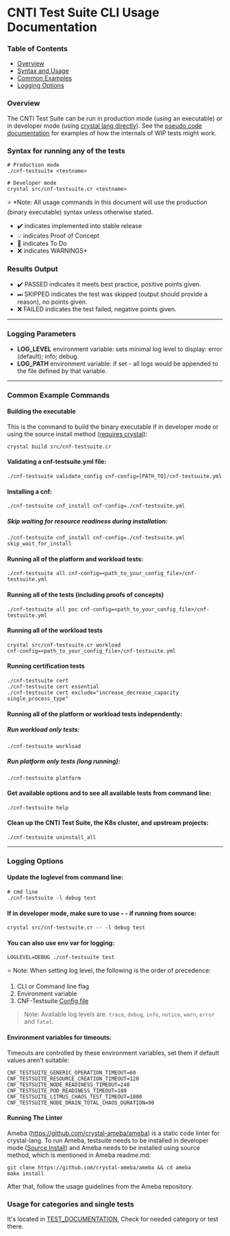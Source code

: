 # CNTI Test Suite CLI Usage Documentation

### Table of Contents

- [Overview](USAGE.md#overview)
- [Syntax and Usage](USAGE.md#syntax-for-running-any-of-the-tests)
- [Common Examples](USAGE.md#common-example-commands)
- [Logging Options](USAGE.md#logging-options)

### Overview

The CNTI Test Suite can be run in production mode (using an executable) or in developer mode (using [crystal lang directly](INSTALL.md#source-install)). See the [pseudo code documentation](PSEUDO-CODE.md) for examples of how the internals of WIP tests might work.

### Syntax for running any of the tests

```
# Production mode
./cnf-testsuite <testname>

# Developer mode
crystal src/cnf-testsuite.cr <testname>
```

:star: \*Note: All usage commands in this document will use the production (binary executable) syntax unless otherwise stated.

- :heavy_check_mark: indicates implemented into stable release
- :bulb: indicates Proof of Concept
- :memo: indicates To Do
- :x: indicates WARNINGS\*

### Results Output

- :heavy_check_mark: PASSED indicates it meets best practice, positive points given.
- ⏭ SKIPPED indicates the test was skipped (output should provide a reason), no points given.
- :x: FAILED indicates the test failed, negative points given.

---

### Logging Parameters

- **LOG_LEVEL** environment variable: sets minimal log level to display: error (default); info; debug.
- **LOG_PATH** environment variable: if set - all logs would be appended to the file defined by that variable.

---

### Common Example Commands

#### Building the executable

This is the command to build the binary executable if in developer mode or using the source install method ([requires crystal](INSTALL.md#source-install)):

```
crystal build src/cnf-testsuite.cr
```

#### Validating a cnf-testsuite.yml file:

```
./cnf-testsuite validate_config cnf-config=[PATH_TO]/cnf-testsuite.yml
```

#### Installing a cnf:

```
./cnf-testsuite cnf_install cnf-config=./cnf-testsuite.yml
```

##### Skip waiting for resource readiness during installation:
```
./cnf-testsuite cnf_install cnf-config=./cnf-testsuite.yml skip_wait_for_install
```

#### Running all of the platform and workload tests:

```
./cnf-testsuite all cnf-config=<path_to_your_config_file>/cnf-testsuite.yml
```

#### Running all of the tests (including proofs of concepts)

```
./cnf-testsuite all poc cnf-config=<path_to_your_config_file>/cnf-testsuite.yml
```

#### Running all of the workload tests

```
crystal src/cnf-testsuite.cr workload
cnf-config=<path_to_your_config_file>/cnf-testsuite.yml
```

#### Running certification tests

```
./cnf-testsuite cert
./cnf-testsuite cert essential
./cnf-testsuite cert exclude="increase_decrease_capacity single_process_type"
```

#### Running all of the platform or workload tests independently:

##### Run workload only tests:

```
./cnf-testsuite workload
```

##### Run platform only tests (long running):

```
./cnf-testsuite platform
```

#### Get available options and to see all available tests from command line:

```
./cnf-testsuite help
```

#### Clean up the CNTI Test Suite, the K8s cluster, and upstream projects:

```
./cnf-testsuite uninstall_all
```

---

### Logging Options

#### Update the loglevel from command line:

```
# cmd line
./cnf-testsuite -l debug test
```

#### If in developer mode, make sure to use - - if running from source:

```
crystal src/cnf-testsuite.cr -- -l debug test
```

#### You can also use env var for logging:

```
LOGLEVEL=DEBUG ./cnf-testsuite test
```

:star: Note: When setting log level, the following is the order of precedence:

1. CLI or Command line flag
2. Environment variable
3. CNF-Testsuite [Config file](config.yml)

> Note: Available log levels are: `trace`, `debug`, `info`, `notice`, `warn`, `error` and `fatal`.

#### Environment variables for timeouts:

Timeouts are controlled by these environment variables, set them if default values aren't suitable:
```
CNF_TESTSUITE_GENERIC_OPERATION_TIMEOUT=60
CNF_TESTSUITE_RESOURCE_CREATION_TIMEOUT=120
CNF_TESTSUITE_NODE_READINESS_TIMEOUT=240
CNF_TESTSUITE_POD_READINESS_TIMEOUT=180
CNF_TESTSUITE_LITMUS_CHAOS_TEST_TIMEOUT=1800
CNF_TESTSUITE_NODE_DRAIN_TOTAL_CHAOS_DURATION=90
```

#### Running The Linter

Ameba (https://github.com/crystal-ameba/ameba) is a static code linter for crystal-lang.
To run Ameba, testsuite needs to be installed in developer mode ([Source Install](INSTALL.md#source-install)) and Ameba needs to be installed using source method, which is mentioned in Ameba readme.md:

```
git clone https://github.com/crystal-ameba/ameba && cd ameba
make install
```

After that, follow the usage guidelines from the Ameba repository.

### Usage for categories and single tests

It's located in [TEST_DOCUMENTATION](docs/TEST_DOCUMENTATION.md), Check for needed category or test there.

